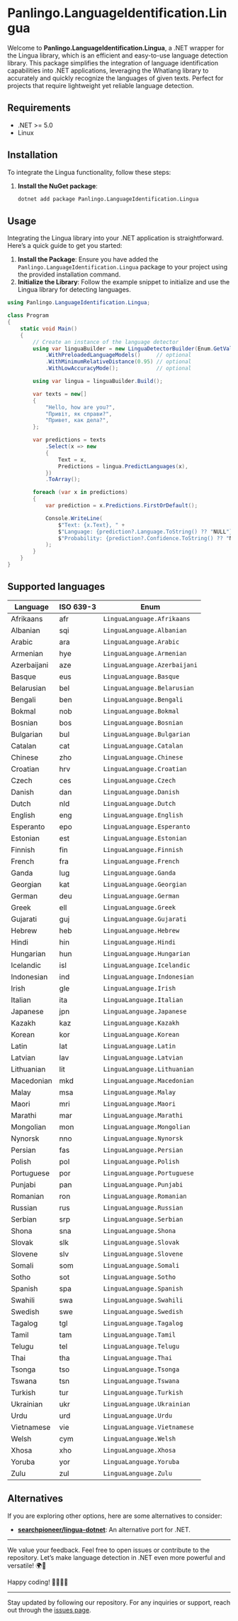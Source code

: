 ﻿# Panlingo.LanguageIdentification.Lingua

Welcome to **Panlingo.LanguageIdentification.Lingua**, a .NET wrapper for the Lingua library, which is an efficient and easy-to-use language detection library. This package simplifies the integration of language identification capabilities into .NET applications, leveraging the Whatlang library to accurately and quickly recognize the languages of given texts. Perfect for projects that require lightweight yet reliable language detection.

## Requirements

- .NET >= 5.0
- Linux

## Installation

To integrate the Lingua functionality, follow these steps:

1. **Install the NuGet package**:

   ```sh
   dotnet add package Panlingo.LanguageIdentification.Lingua
   ```

## Usage

Integrating the Lingua library into your .NET application is straightforward. Here’s a quick guide to get you started:

1. **Install the Package**: Ensure you have added the `Panlingo.LanguageIdentification.Lingua` package to your project using the provided installation command.
2. **Initialize the Library**: Follow the example snippet to initialize and use the Lingua library for detecting languages.

```csharp
using Panlingo.LanguageIdentification.Lingua;

class Program
{
    static void Main()
    {
        // Create an instance of the language detector
        using var linguaBuilder = new LinguaDetectorBuilder(Enum.GetValues<LinguaLanguage>())
            .WithPreloadedLanguageModels()     // optional
            .WithMinimumRelativeDistance(0.95) // optional
            .WithLowAccuracyMode();            // optional

        using var lingua = linguaBuilder.Build();

        var texts = new[]
        {
            "Hello, how are you?",
            "Привіт, як справи?",
            "Привет, как дела?",
        };

        var predictions = texts
            .Select(x => new
            {
                Text = x,
                Predictions = lingua.PredictLanguages(x),
            })
            .ToArray();

        foreach (var x in predictions)
        {
            var prediction = x.Predictions.FirstOrDefault();

            Console.WriteLine(
                $"Text: {x.Text}, " +
                $"Language: {prediction?.Language.ToString() ?? "NULL"}, " +
                $"Probability: {prediction?.Confidence.ToString() ?? "NULL"}"
            );
        }
    }
}
```

## Supported languages

| Language    | ISO 639-3 | Enum        |
| ----------- | --------- | ----------- |
| Afrikaans     | afr | `LinguaLanguage.Afrikaans`   |
| Albanian      | sqi | `LinguaLanguage.Albanian`    |
| Arabic        | ara | `LinguaLanguage.Arabic`      |
| Armenian      | hye | `LinguaLanguage.Armenian`    |
| Azerbaijani   | aze | `LinguaLanguage.Azerbaijani` |
| Basque        | eus | `LinguaLanguage.Basque`      |
| Belarusian    | bel | `LinguaLanguage.Belarusian`  |
| Bengali       | ben | `LinguaLanguage.Bengali`     |
| Bokmal        | nob | `LinguaLanguage.Bokmal`      |
| Bosnian       | bos | `LinguaLanguage.Bosnian`     |
| Bulgarian     | bul | `LinguaLanguage.Bulgarian`   |
| Catalan       | cat | `LinguaLanguage.Catalan`     |
| Chinese       | zho | `LinguaLanguage.Chinese`     |
| Croatian      | hrv | `LinguaLanguage.Croatian`    |
| Czech         | ces | `LinguaLanguage.Czech`       |
| Danish        | dan | `LinguaLanguage.Danish`      |
| Dutch         | nld | `LinguaLanguage.Dutch`       |
| English       | eng | `LinguaLanguage.English`     |
| Esperanto     | epo | `LinguaLanguage.Esperanto`   |
| Estonian      | est | `LinguaLanguage.Estonian`    |
| Finnish       | fin | `LinguaLanguage.Finnish`     |
| French        | fra | `LinguaLanguage.French`      |
| Ganda         | lug | `LinguaLanguage.Ganda`       |
| Georgian      | kat | `LinguaLanguage.Georgian`    |
| German        | deu | `LinguaLanguage.German`      |
| Greek         | ell | `LinguaLanguage.Greek`       |
| Gujarati      | guj | `LinguaLanguage.Gujarati`    |
| Hebrew        | heb | `LinguaLanguage.Hebrew`      |
| Hindi         | hin | `LinguaLanguage.Hindi`       |
| Hungarian     | hun | `LinguaLanguage.Hungarian`   |
| Icelandic     | isl | `LinguaLanguage.Icelandic`   |
| Indonesian    | ind | `LinguaLanguage.Indonesian`  |
| Irish         | gle | `LinguaLanguage.Irish`       |
| Italian       | ita | `LinguaLanguage.Italian`     |
| Japanese      | jpn | `LinguaLanguage.Japanese`    |
| Kazakh        | kaz | `LinguaLanguage.Kazakh`      |
| Korean        | kor | `LinguaLanguage.Korean`      |
| Latin         | lat | `LinguaLanguage.Latin`       |
| Latvian       | lav | `LinguaLanguage.Latvian`     |
| Lithuanian    | lit | `LinguaLanguage.Lithuanian`  |
| Macedonian    | mkd | `LinguaLanguage.Macedonian`  |
| Malay         | msa | `LinguaLanguage.Malay`       |
| Maori         | mri | `LinguaLanguage.Maori`       |
| Marathi       | mar | `LinguaLanguage.Marathi`     |
| Mongolian     | mon | `LinguaLanguage.Mongolian`   |
| Nynorsk       | nno | `LinguaLanguage.Nynorsk`     |
| Persian       | fas | `LinguaLanguage.Persian`     |
| Polish        | pol | `LinguaLanguage.Polish`      |
| Portuguese    | por | `LinguaLanguage.Portuguese`  |
| Punjabi       | pan | `LinguaLanguage.Punjabi`     |
| Romanian      | ron | `LinguaLanguage.Romanian`    |
| Russian       | rus | `LinguaLanguage.Russian`     |
| Serbian       | srp | `LinguaLanguage.Serbian`     |
| Shona         | sna | `LinguaLanguage.Shona`       |
| Slovak        | slk | `LinguaLanguage.Slovak`      |
| Slovene       | slv | `LinguaLanguage.Slovene`     |
| Somali        | som | `LinguaLanguage.Somali`      |
| Sotho         | sot | `LinguaLanguage.Sotho`       |
| Spanish       | spa | `LinguaLanguage.Spanish`     |
| Swahili       | swa | `LinguaLanguage.Swahili`     |
| Swedish       | swe | `LinguaLanguage.Swedish`     |
| Tagalog       | tgl | `LinguaLanguage.Tagalog`     |
| Tamil         | tam | `LinguaLanguage.Tamil`       |
| Telugu        | tel | `LinguaLanguage.Telugu`      |
| Thai          | tha | `LinguaLanguage.Thai`        |
| Tsonga        | tso | `LinguaLanguage.Tsonga`      |
| Tswana        | tsn | `LinguaLanguage.Tswana`      |
| Turkish       | tur | `LinguaLanguage.Turkish`     |
| Ukrainian     | ukr | `LinguaLanguage.Ukrainian`   |
| Urdu          | urd | `LinguaLanguage.Urdu`        |
| Vietnamese    | vie | `LinguaLanguage.Vietnamese`  |
| Welsh         | cym | `LinguaLanguage.Welsh`       |
| Xhosa         | xho | `LinguaLanguage.Xhosa`       |
| Yoruba        | yor | `LinguaLanguage.Yoruba`      |
| Zulu          | zul | `LinguaLanguage.Zulu`        |

## Alternatives

If you are exploring other options, here are some alternatives to consider:

- **[searchpioneer/lingua-dotnet](https://github.com/searchpioneer/lingua-dotnet)**: An alternative port for .NET.

---

We value your feedback. Feel free to open issues or contribute to the repository. Let’s make language detection in .NET even more powerful and versatile! 🌍📝

Happy coding! 👩‍💻👨‍💻

---

Stay updated by following our repository. For any inquiries or support, reach out through the [issues page](https://github.com/gluschenko/language-identification/issues).